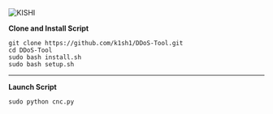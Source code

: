 <img src="https://github.com/k1sh1/DDoS-Test" alt="KISHI" />
</a>

**Clone and Install Script**

```console
git clone https://github.com/k1sh1/DDoS-Tool.git
cd DDoS-Tool
sudo bash install.sh
sudo bash setup.sh
```

---

**Launch Script**

```console
sudo python cnc.py
```

